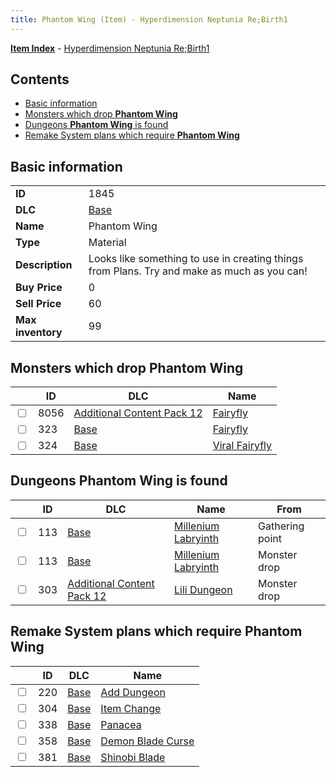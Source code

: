 ```yaml
---
title: Phantom Wing (Item) - Hyperdimension Neptunia Re;Birth1
---
```


[**Item Index**](/neptunia/rb1/item/index.html) - [Hyperdimension Neptunia Re;Birth1](/neptunia/rb1)

## Contents

- [Basic information](#basic-information)
- [Monsters which drop **Phantom Wing**](#monsters-which-drop-phantom-wing)
- [Dungeons **Phantom Wing** is found](#dungeons-phantom-wing-is-found)
- [Remake System plans which require **Phantom Wing**](#remake-system-plans-which-require-phantom-wing)

## Basic information

|   |   |
| -- | -- |
| **ID** | 1845 |
| **DLC** | [Base](/neptunia/rb1/dlc/1-base.html) |
| **Name** | Phantom Wing |
| **Type** | Material |
| **Description** | Looks like something to use in creating things from Plans. Try and make as much as you can! |
| **Buy Price** | 0 |
| **Sell Price** | 60 |
| **Max inventory** | 99 |


## Monsters which drop **Phantom Wing**

|    | ID | DLC | Name |
| -- | -- | --- | ---- |
| <input type="checkbox" id="rb1-monster-21-8056" class="trackbox" /> | 8056 | [Additional Content Pack 12](/neptunia/rb1/dlc/21-pack12.html) | [Fairyfly](/neptunia/rb1/monster/21-8056-fairyfly.html) |
| <input type="checkbox" id="rb1-monster-1-323" class="trackbox" /> | 323 | [Base](/neptunia/rb1/dlc/1-base.html) | [Fairyfly](/neptunia/rb1/monster/1-323-fairyfly.html) |
| <input type="checkbox" id="rb1-monster-1-324" class="trackbox" /> | 324 | [Base](/neptunia/rb1/dlc/1-base.html) | [Viral Fairyfly](/neptunia/rb1/monster/1-324-viral-fairyfly.html) |


## Dungeons **Phantom Wing** is found

|    | ID | DLC | Name | From |
| -- | -- | --- | ---- | ---- |
| <input type="checkbox" id="rb1-dungeon-1-113" class="trackbox" /> | 113 | [Base](/neptunia/rb1/dlc/1-base.html) | [Millenium Labryinth](/neptunia/rb1/dungeon/1-113-millenium-labryinth.html) | Gathering point |
| <input type="checkbox" id="rb1-dungeon-1-113" class="trackbox" /> | 113 | [Base](/neptunia/rb1/dlc/1-base.html) | [Millenium Labryinth](/neptunia/rb1/dungeon/1-113-millenium-labryinth.html) | Monster drop |
| <input type="checkbox" id="rb1-dungeon-21-303" class="trackbox" /> | 303 | [Additional Content Pack 12](/neptunia/rb1/dlc/21-pack12.html) | [Lili Dungeon](/neptunia/rb1/dungeon/21-303-lili-dungeon.html) | Monster drop |


## Remake System plans which require **Phantom Wing**

|    | ID | DLC | Name |
| -- | -- | --- | ---- |
| <input type="checkbox" id="rb1-quest-1-220" class="trackbox" /> | 220 | [Base](/neptunia/rb1/dlc/1-base.html) | [Add Dungeon](/neptunia/rb1/quest/1-220-add-dungeon.html) |
| <input type="checkbox" id="rb1-quest-1-304" class="trackbox" /> | 304 | [Base](/neptunia/rb1/dlc/1-base.html) | [Item Change](/neptunia/rb1/quest/1-304-item-change.html) |
| <input type="checkbox" id="rb1-quest-1-338" class="trackbox" /> | 338 | [Base](/neptunia/rb1/dlc/1-base.html) | [Panacea](/neptunia/rb1/quest/1-338-panacea.html) |
| <input type="checkbox" id="rb1-quest-1-358" class="trackbox" /> | 358 | [Base](/neptunia/rb1/dlc/1-base.html) | [Demon Blade Curse](/neptunia/rb1/quest/1-358-demon-blade-curse.html) |
| <input type="checkbox" id="rb1-quest-1-381" class="trackbox" /> | 381 | [Base](/neptunia/rb1/dlc/1-base.html) | [Shinobi Blade](/neptunia/rb1/quest/1-381-shinobi-blade.html) |
